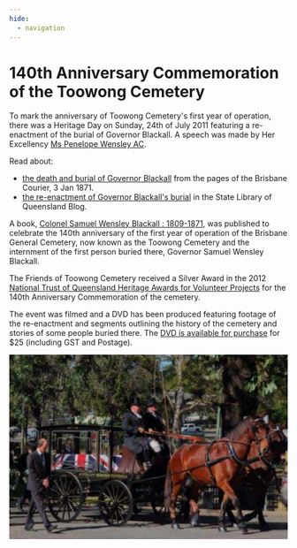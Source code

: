 ```yaml
---
hide:
  - navigation
---
```


# 140th Anniversary Commemoration of the Toowong Cemetery

To mark the anniversary of Toowong Cemetery's first year of operation, there was a Heritage Day on Sunday, 24th of July 2011 featuring a re-enactment of the burial of Governor Blackall. A speech was made by Her Excellency [Ms Penelope Wensley AC](https://en.wikipedia.org/wiki/Penelope_Wensley). 

Read about:

- [the death and burial of Governor Blackall](https://trove.nla.gov.au/list/10498) from the pages of the Brisbane Courier, 3 Jan 1871.
- [the re-enactment of Governor Blackall's burial](https://www.slq.qld.gov.au/blog/toowong-cemetery-marks-140-years) in the State Library of Queensland Blog.

A book, [Colonel Samuel Wensley Blackall : 1809-1871](https://catalogue.nla.gov.au/Record/5581999), was published to celebrate the 140th anniversary of the first year of operation of the Brisbane General Cemetery, now known as the Toowong Cemetery and the internment of the first person buried there, Governor Samuel Wensley Blackall.

The Friends of Toowong Cemetery received a Silver Award in the 2012 [National Trust of Queensland Heritage Awards for Volunteer Projects](https://www.nationaltrustqld.org.au/what-we-do/heritage-awards) for the 140th Anniversary Commemoration of the cemetery.

The event was filmed and a DVD has been produced featuring footage of the re-enactment and segments outlining the history of the cemetery and stories of some people buried there. The [DVD is available for purchase](mailto://inquiries@fotc.org.au) for $25 (including GST and Postage).

![Re-enactment of the burial of Governor Blackall](../assets/140-commemoration.png)

